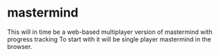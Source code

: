 # mastermind
This will in time be a web-based multiplayer version of mastermind with progress tracking
To start with it will be single player mastermind in the browser.
